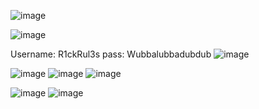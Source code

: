 
![image](https://user-images.githubusercontent.com/60177793/93114915-da0ee700-f6d8-11ea-9a5b-bf2e3d087e21.png)
 
![image](https://user-images.githubusercontent.com/60177793/93115031-fc086980-f6d8-11ea-9d11-b01d87d52fce.png)

Username: R1ckRul3s
pass: Wubbalubbadubdub
![image](https://user-images.githubusercontent.com/60177793/93115071-088cc200-f6d9-11ea-9750-d9e544c9b802.png)

![image](https://user-images.githubusercontent.com/60177793/93110008-6073fa80-f6d2-11ea-8a43-adb06575ea02.png)
![image](https://user-images.githubusercontent.com/60177793/93115121-193d3800-f6d9-11ea-9640-9538a811353c.png)
![image](https://user-images.githubusercontent.com/60177793/93115185-31ad5280-f6d9-11ea-977d-90b130e9fdbe.png)

![image](https://user-images.githubusercontent.com/60177793/93110472-fd369800-f6d2-11ea-80a1-220bc28ef206.png)
![image](https://user-images.githubusercontent.com/60177793/93110523-13dcef00-f6d3-11ea-9ef1-c624dd92de98.png)
